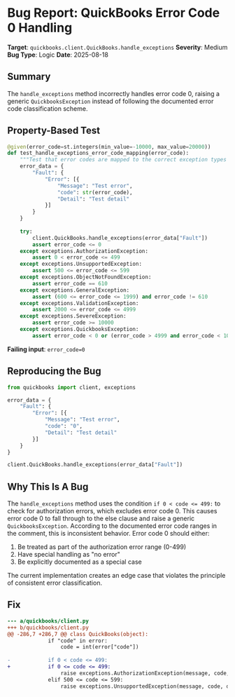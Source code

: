 # Bug Report: QuickBooks Error Code 0 Handling

**Target**: `quickbooks.client.QuickBooks.handle_exceptions`
**Severity**: Medium
**Bug Type**: Logic
**Date**: 2025-08-18

## Summary

The `handle_exceptions` method incorrectly handles error code 0, raising a generic `QuickbooksException` instead of following the documented error code classification scheme.

## Property-Based Test

```python
@given(error_code=st.integers(min_value=-10000, max_value=20000))
def test_handle_exceptions_error_code_mapping(error_code):
    """Test that error codes are mapped to the correct exception types as documented."""
    error_data = {
        "Fault": {
            "Error": [{
                "Message": "Test error",
                "code": str(error_code),
                "Detail": "Test detail"
            }]
        }
    }
    
    try:
        client.QuickBooks.handle_exceptions(error_data["Fault"])
        assert error_code <= 0
    except exceptions.AuthorizationException:
        assert 0 < error_code <= 499
    except exceptions.UnsupportedException:
        assert 500 <= error_code <= 599
    except exceptions.ObjectNotFoundException:
        assert error_code == 610
    except exceptions.GeneralException:
        assert (600 <= error_code <= 1999) and error_code != 610
    except exceptions.ValidationException:
        assert 2000 <= error_code <= 4999
    except exceptions.SevereException:
        assert error_code >= 10000
    except exceptions.QuickbooksException:
        assert error_code < 0 or (error_code > 4999 and error_code < 10000)
```

**Failing input**: `error_code=0`

## Reproducing the Bug

```python
from quickbooks import client, exceptions

error_data = {
    "Fault": {
        "Error": [{
            "Message": "Test error",
            "code": "0",
            "Detail": "Test detail"
        }]
    }
}

client.QuickBooks.handle_exceptions(error_data["Fault"])
```

## Why This Is A Bug

The `handle_exceptions` method uses the condition `if 0 < code <= 499:` to check for authorization errors, which excludes error code 0. This causes error code 0 to fall through to the else clause and raise a generic `QuickbooksException`. According to the documented error code ranges in the comment, this is inconsistent behavior. Error code 0 should either:
1. Be treated as part of the authorization error range (0-499)
2. Have special handling as "no error"
3. Be explicitly documented as a special case

The current implementation creates an edge case that violates the principle of consistent error classification.

## Fix

```diff
--- a/quickbooks/client.py
+++ b/quickbooks/client.py
@@ -286,7 +286,7 @@ class QuickBooks(object):
             if "code" in error:
                 code = int(error["code"])
 
-            if 0 < code <= 499:
+            if 0 <= code <= 499:
                 raise exceptions.AuthorizationException(message, code, detail)
             elif 500 <= code <= 599:
                 raise exceptions.UnsupportedException(message, code, detail)
```